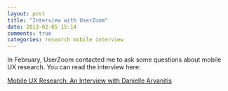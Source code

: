 ```yaml
---
layout: post
title: "Interview with UserZoom"
date: 2013-02-05 15:14
comments: true
categories: research mobile interview
---
```


In February, UserZoom contacted me to ask some questions about mobile UX research. You can
read the interview here:

<a href="http://www.userzoom.com/an-interview-with-danielle-arvanitis/">
Mobile UX Research: An Interview with Danielle Arvanitis</a>